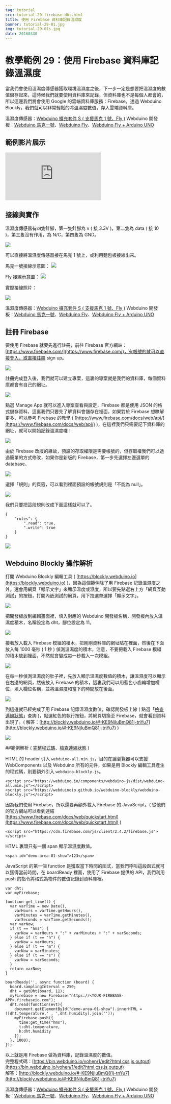 ```yaml
---
tag: tutorial
src: tutorial-29-firebase-dht.html
title: 使用 Firebase 資料庫記錄溫濕度
banner: tutorial-29-01.jpg
img: tutorial-29-01s.jpg
date: 20160330
---
```


<!-- @@master  = ../../_layout.html-->

<!-- @@block  =  meta-->

<title>教學範例 29：使用 Firebase 資料庫記錄溫濕度 :::: Webduino = Web × Arduino</title>

<meta name="description" content="當我們會使用溫濕度傳感器獲取環境溫濕度之後，下一步一定是想要把溫濕度的數值儲存起來，這時候我們就要使用資料庫來記錄，但資料庫也不是每個人都會的，所以這邊我們將會使用 Google 的雲端資料庫服務：Firebase，透過 Webduino Blockly，我們就可以非常輕鬆的將溫濕度數值，存入雲端資料庫。">

<meta itemprop="description" content="當我們會使用溫濕度傳感器獲取環境溫濕度之後，下一步一定是想要把溫濕度的數值儲存起來，這時候我們就要使用資料庫來記錄，但資料庫也不是每個人都會的，所以這邊我們將會使用 Google 的雲端資料庫服務：Firebase，透過 Webduino Blockly，我們就可以非常輕鬆的將溫濕度數值，存入雲端資料庫。">

<meta property="og:description" content="當我們會使用溫濕度傳感器獲取環境溫濕度之後，下一步一定是想要把溫濕度的數值儲存起來，這時候我們就要使用資料庫來記錄，但資料庫也不是每個人都會的，所以這邊我們將會使用 Google 的雲端資料庫服務：Firebase，透過 Webduino Blockly，我們就可以非常輕鬆的將溫濕度數值，存入雲端資料庫。">

<meta property="og:title" content="教學範例 29：使用 Firebase 資料庫記錄溫濕度" >

<meta property="og:url" content="https://webduino.io/tutorials/tutorial-29-firebase-dht.html">

<meta property="og:image" content="https://webduino.io/img/tutorials/tutorial-29-01s.jpg">

<meta itemprop="image" content="https://webduino.io/img/tutorials/tutorial-29-01s.jpg">

<include src="../_include-tutorials.html"></include>

<!-- @@close-->

<!-- @@block  =  preAndNext-->

<include src="../_include-tutorials-content.html"></include>

<!-- @@close-->

<!-- @@block  =  tutorials-->

# 教學範例 29：使用 Firebase 資料庫記錄溫濕度

當我們會使用溫濕度傳感器獲取環境溫濕度之後，下一步一定是想要把溫濕度的數值儲存起來，這時候我們就要使用資料庫來記錄，但資料庫也不是每個人都會的，所以這邊我們將會使用 Google 的雲端資料庫服務：Firebase，透過 Webduino Blockly，我們就可以非常輕鬆的將溫濕度數值，存入雲端資料庫。

<div class="buy-this">
	<span>溫濕度傳感器：<a href="https://webduino.io/buy/webduino-expansion-s.html" target="_blank">Webduino 擴充套件 S ( 支援馬克 1 號、Fly )</a></span>
	<span>Webduino 開發板：<a href="https://webduino.io/buy/component-webduino-v1.html" target="_blank">Webduino 馬克一號</a>、<a href="https://webduino.io/buy/component-webduino-fly.html" target="_blank">Webduino Fly</a>、<a href="https://webduino.io/buy/component-webduino-uno-fly.html" target="_blank">Webduino Fly + Arduino UNO</a></span>
</div>

## 範例影片展示

<iframe class="youtube" src="https://www.youtube.com/embed/g2vcIGukV6k" frameborder="0" allowfullscreen></iframe>

## 接線與實作

溫濕度傳感器有四隻針腳，第一隻針腳為 v ( 接 3.3V )，第二隻為 data ( 接 10 )，第三隻沒有作用，為 N/C，第四隻為 GND。

![](../img/tutorials/tutorial-29-02.jpg)

可以直接將溫濕度傳感器接在馬克 1 號上，或利用麵包板接線出來。

馬克一號接線示意圖：
![](../img/tutorials/tutorial-29-03.jpg)

Fly 接線示意圖：
![](../img/tutorials/tutorial-29-03-fly.jpg)

實際接線照片：

![](../img/tutorials/tutorial-29-04.jpg)

<div class="buy-this">
	<span>溫濕度傳感器：<a href="https://webduino.io/buy/webduino-expansion-s.html" target="_blank">Webduino 擴充套件 S ( 支援馬克 1 號、Fly )</a></span>
	<span>Webduino 開發板：<a href="https://webduino.io/buy/component-webduino-v1.html" target="_blank">Webduino 馬克一號</a>、<a href="https://webduino.io/buy/component-webduino-fly.html" target="_blank">Webduino Fly</a>、<a href="https://webduino.io/buy/component-webduino-uno-fly.html" target="_blank">Webduino Fly + Arduino UNO</a></span>
</div>

## 註冊 Firebase

要使用 Firebase 就要先進行註冊，前往 Firebase 官方網站：[https://www.firebase.com/](https://www.firebase.com/)，有帳號的就可以直接登入，或直接註冊 sign up。

![](../img/tutorials/tutorial-29-05.jpg)

註冊完成登入後，我們就可以建立專案，這裏的專案就是我們的資料庫，每個資料庫都會有自己的網址。

![](../img/tutorials/tutorial-29-06.jpg)

點選 Manage App 就可以進入專案查看與設定，Firebase 都是使用 JSON 的格式儲存資料，這裏我們只要先了解資料會儲存在裡面，如果對於 Firebase 想瞭解更多，可以參考 Firebase 的教學 ( [https://www.firebase.com/docs/web/api/](https://www.firebase.com/docs/web/api/) )，在這裡我們只需要記下資料庫的網址，就可以開始記錄溫濕度囉！

![](../img/tutorials/tutorial-29-07.jpg)

由於 Firebase 改版的緣故，預設的存取權限是需要帳號的，但存取權我們可以透過簡單的方式修改，如果你是新版的 Firebase，第一步先選擇左邊選單的 database。

![](../img/tutorials/tutorial-29-13.jpg)

選擇「規則」的頁籤，可以看到裡面預設的帳號規則是「不能為 null」。

![](../img/tutorials/tutorial-29-14.jpg)

我們只要把這段規則改成下面這樣就可以了。

	{
		"rules": {
			".read": true,
			".write": true
		}
	}

![](../img/tutorials/tutorial-29-15.jpg)


## Webduino Blockly 操作解析

打開 Webduino Blockly 編輯工具 ( [https://blockly.webduino.io](https://blockly.webduino.io) )，因為這個範例除了用 Firebase 記錄溫濕度之外，還會用網頁「顯示文字」來顯示溫度或濕度，所以要先點選右上方「網頁互動測試」的按鈕，打開內嵌測試的網頁，用下拉選單選擇「顯示文字」。

![](../img/tutorials/tutorial-29-08.jpg)

把開發板放到編輯畫面裡，填入對應的 Webduino 開發板名稱，開發板內放入溫濕度積木，名稱設定為 dht，腳位設定為 11。

![](../img/tutorials/tutorial-29-09.jpg)

接著放入載入 Firebase 模組的積木，把剛剛資料庫的網址貼在裡面，然後在下面放入每 1000 毫秒 ( 1 秒 ) 偵測溫濕度的積木，注意，不要把載入 Firebase 模組的積木放到裡面，不然就會變成每一秒載入一次模組。

![](../img/tutorials/tutorial-29-10.jpg)

在每一秒偵測溫濕度的肚子裡，先放入顯示溫濕度數值的積木，讓溫濕度可以顯示在右邊的網頁，然後放入 Firebase 的積木，這裏我們可以用藍色小齒輪增加欄位，填入欄位名稱，並將溫濕度和當下的時間放在後面。

![](../img/tutorials/tutorial-29-11.jpg)

到這邊就已經完成了用 Firebase 記錄溫濕度數值，確認開發板上線 ( 點選「[檢查連線狀態](https://webduino.io/device.html)」查詢 )，點選紅色的執行按鈕，將網頁切換至 Firebase，就會看到資料出現了。( 解答：[http://blockly.webduino.io/#-KE9NjIuBmQ81j-tnYu7](http://blockly.webduino.io/#-KE9NjIuBmQ81j-tnYu7) )

![](../img/tutorials/tutorial-29-12.jpg)

##範例解析 ( [完整程式碼](https://bin.webduino.io/vohen/1/edit?html,css,js,output)、[檢查連線狀態](https://webduino.io/device.html) )

HTML 的 header 引入 `webduino-all.min.js`，目的在讓瀏覽器可以支援 WebComponents 以及 Webduino 所有的元件，如果是用 Blockly 編輯工具產生的程式碼，則要額外引入 `webduino-blockly.js`。

	<script src="https://webduino.io/components/webduino-js/dist/webduino-all.min.js"></script>
	<script src="https://webduinoio.github.io/webduino-blockly/webduino-blockly.js"></script>

因為我們使用 Firebase，所以還要再額外載入 Firebase 的 JavaScript。( 從他們的官方網站可以看到連結 [https://www.firebase.com/docs/web/quickstart.html](https://www.firebase.com/docs/web/quickstart.html) )

	<script src="https://cdn.firebase.com/js/client/2.4.2/firebase.js"></script>

HTML 裏頭只有一個 span 顯示溫濕度數值。

	<span id="demo-area-01-show">123</span>

JavaScript 的第一個 function 是獲取當下時間的函式，當我們呼叫這段函式就可以獲得當前時間，在 boardReady 裡面，使用了 Firebase 提供的 API，我們利用 push 的指令將格式為物件的數值記錄到資料庫裡。	

	var dht;
	var myFirebase;

	function get_time(t) {
	  var varTime = new Date(),
	    varHours = varTime.getHours(),
	    varMinutes = varTime.getMinutes(),
	    varSeconds = varTime.getSeconds();
	  var varNow;
	  if (t == "hms") {
	    varNow = varHours + ":" + varMinutes + ":" + varSeconds;
	  } else if (t == "h") {
	    varNow = varHours;
	  } else if (t == "m") {
	    varNow = varMinutes;
	  } else if (t == "s") {
	    varNow = varSeconds;
	  }
	  return varNow;
	}

	boardReady('', async function (board) {
	  board.samplingInterval = 250;
	  dht = getDht(board, 11);
	  myFirebase = new Firebase("https://<YOUR-FIREBASE-APP>.firebaseio.com");
	  dht.read(function(evt){
	    document.getElementById("demo-area-01-show").innerHTML = ([dht.temperature,' , ',dht.humidity].join(''));
	    myFirebase.push({
	      time:get_time("hms"),
	      t:dht.temperature,
	      h:dht.humidity
	    });
	  }, 1000);
	});

以上就是用 Firebase 做為資料庫，記錄溫濕度的數值。   
完整程式碼：[https://bin.webduino.io/vohen/1/edit?html,css,js,output](https://bin.webduino.io/vohen/1/edit?html,css,js,output)  
解答：[http://blockly.webduino.io/#-KE9NjIuBmQ81j-tnYu7](http://blockly.webduino.io/#-KE9NjIuBmQ81j-tnYu7)

<div class="buy-this">
	<span>溫濕度傳感器：<a href="https://webduino.io/buy/webduino-expansion-s.html" target="_blank">Webduino 擴充套件 S ( 支援馬克 1 號、Fly )</a></span>
	<span>Webduino 開發板：<a href="https://webduino.io/buy/component-webduino-v1.html" target="_blank">Webduino 馬克一號</a>、<a href="https://webduino.io/buy/component-webduino-fly.html" target="_blank">Webduino Fly</a>、<a href="https://webduino.io/buy/component-webduino-uno-fly.html" target="_blank">Webduino Fly + Arduino UNO</a></span>
</div>


<!-- @@close-->